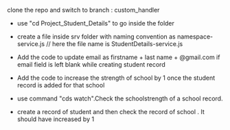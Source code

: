 clone the repo and switch to branch : custom_handler



* use "cd Project_Student_Details" to go inside the folder

* create a file inside srv folder with naming convention as namespace-service.js  // here the file name is StudentDetails-service.js 

* Add the code to update email as firstname + last name + @gmail.com if email field is left blank while creating student record

* Add the code to increase the strength of school by 1 once the student record is added for that school

* use command "cds watch".Check the schoolstrength of a school record.
* create a record of student and then check the record of school . It should have increased by 1

